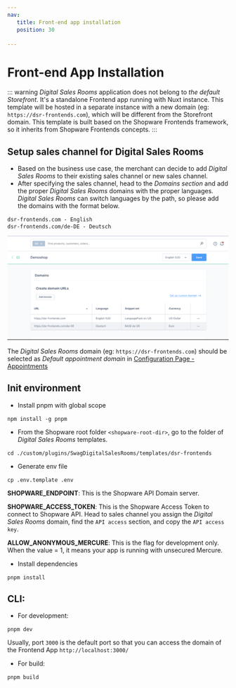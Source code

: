 ```yaml
---
nav:
   title: Front-end app installation
   position: 30

---
```


# Front-end App Installation

::: warning
*Digital Sales Rooms* application does not belong to *the default Storefront*. It's a standalone Frontend app running with Nuxt instance. This template will be hosted in a separate instance with a new domain (eg: `https://dsr-frontends.com`), which will be different from the Storefront domain.
This template is built based on the Shopware Frontends framework, so it inherits from Shopware Frontends concepts.
:::

## Setup sales channel for Digital Sales Rooms
- Based on the business use case, the merchant can decide to add *Digital Sales Rooms* to their existing sales channel or new sales channel.
- After specifying the sales channel, head to the *Domains section* and add the proper *Digital Sales Rooms* domains with the proper languages. *Digital Sales Rooms* can switch languages by the path, so please add the domains with the format below.
```
dsr-frontends.com - English
dsr-frontends.com/de-DE - Deutsch
```
![ ](../../../assets/setup-domain-for-sales-channel-DSR.png)

The *Digital Sales Rooms* domain (eg: `https://dsr-frontends.com`) should be selected as *Default appointment domain* in [Configuration Page - Appointments](../configuration.md#appointments)

## Init environment

- Install pnpm with global scope
```
npm install -g pnpm
```

- From the Shopware root folder `<shopware-root-dir>`, go to the folder of *Digital Sales Rooms* templates.
```
cd ./custom/plugins/SwagDigitalSalesRooms/templates/dsr-frontends
```

- Generate env file
```
cp .env.template .env
```
**SHOPWARE_ENDPOINT**: This is the Shopware API Domain server.

**SHOPWARE_ACCESS_TOKEN**: This is the Shopware Access Token to connect to Shopware API. Head to sales channel you assign the *Digital Sales Rooms* domain, find the `API access` section, and copy the `API access key`.

**ALLOW_ANONYMOUS_MERCURE**: This is the flag for development only. When the value = 1, it means your app is running with unsecured Mercure.

- Install dependencies
```
pnpm install
```

## CLI:
- For development:
```
pnpm dev
```
Usually, port `3000` is the default port so that you can access the domain of the Frontend App `http://localhost:3000/`

- For build:
```
pnpm build
```
